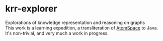 # krr-explorer
Explorations of knowledge representation and reasoning on graphs<br/>
This work is a learning expedition, a transliteration of [AtomSpace](https://github.com/opencog/atomspace) to Java. It's non-trivial, and very much a work in progress.

